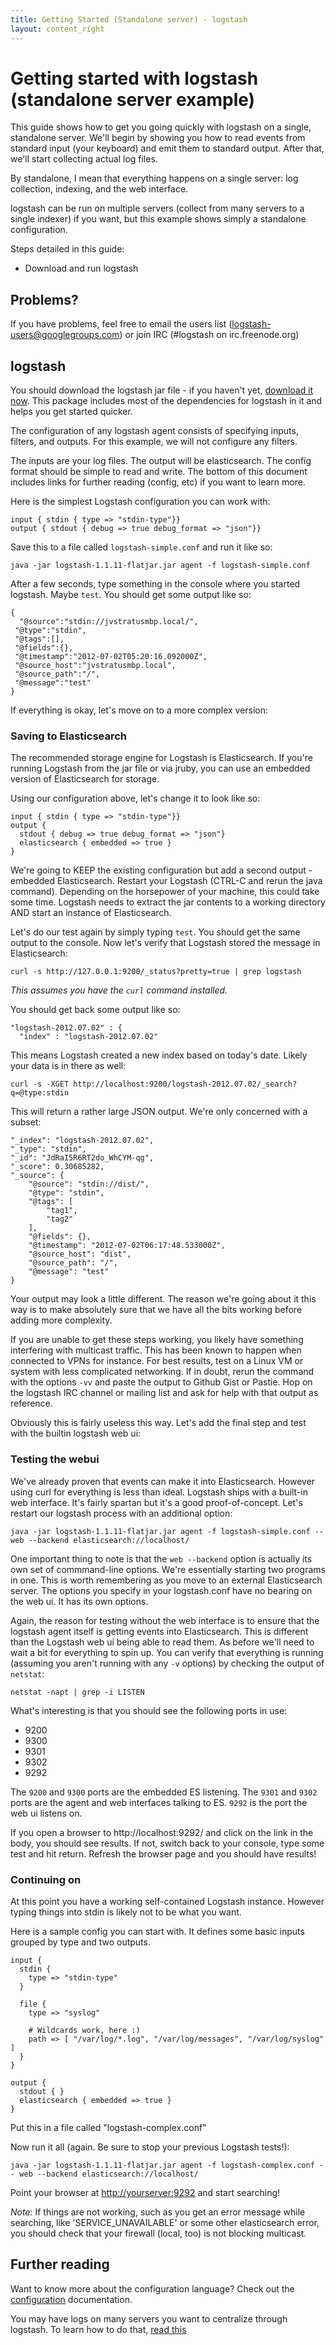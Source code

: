 ```yaml
---
title: Getting Started (Standalone server) - logstash
layout: content_right
---
```

# Getting started with logstash (standalone server example)

This guide shows how to get you going quickly with logstash on a single,
standalone server. We'll begin by showing you how to read events from standard
input (your keyboard) and emit them to standard output. After that, we'll start
collecting actual log files.

By standalone, I mean that everything happens on a single server: log collection, indexing, and the web interface.

logstash can be run on multiple servers (collect from many servers to a single
indexer) if you want, but this example shows simply a standalone configuration.

Steps detailed in this guide:

* Download and run logstash

## Problems?

If you have problems, feel free to email the users list
(logstash-users@googlegroups.com) or join IRC (#logstash on irc.freenode.org)

## logstash

You should download the logstash jar file - if you haven't yet,
[download it
now](https://download.elasticsearch.org/logstash/logstash/logstash-1.1.11-flatjar.jar).
This package includes most of the dependencies for logstash in it and
helps you get started quicker.

The configuration of any logstash agent consists of specifying inputs, filters,
and outputs. For this example, we will not configure any filters.

The inputs are your log files. The output will be elasticsearch. The config
format should be simple to read and write. The bottom of this document includes
links for further reading (config, etc) if you want to learn more.

Here is the simplest Logstash configuration you can work with:

    input { stdin { type => "stdin-type"}}
    output { stdout { debug => true debug_format => "json"}}

Save this to a file called `logstash-simple.conf` and run it like so:

    java -jar logstash-1.1.11-flatjar.jar agent -f logstash-simple.conf

After a few seconds, type something in the console where you started logstash. Maybe `test`.
You should get some output like so:

    {
      "@source":"stdin://jvstratusmbp.local/",
     "@type":"stdin",
     "@tags":[],
     "@fields":{},
     "@timestamp":"2012-07-02T05:20:16.092000Z",
     "@source_host":"jvstratusmbp.local",
     "@source_path":"/",
     "@message":"test"
    }

If everything is okay, let's move on to a more complex version:

### Saving to Elasticsearch
The recommended storage engine for Logstash is Elasticsearch. If you're running Logstash from the jar file or via jruby, you can use an embedded version of Elasticsearch for storage.

Using our configuration above, let's change it to look like so:

    input { stdin { type => "stdin-type"}}
    output { 
      stdout { debug => true debug_format => "json"}
      elasticsearch { embedded => true }
    }

We're going to KEEP the existing configuration but add a second output - embedded Elasticsearch.
Restart your Logstash (CTRL-C and rerun the java command). Depending on the horsepower of your machine, this could take some time.
Logstash needs to extract the jar contents to a working directory AND start an instance of Elasticsearch.

Let's do our test again by simply typing `test`. You should get the same output to the console.
Now let's verify that Logstash stored the message in Elasticsearch:

    curl -s http://127.0.0.1:9200/_status?pretty=true | grep logstash

_This assumes you have the `curl` command installed._

You should get back some output like so:

    "logstash-2012.07.02" : {
      "index" : "logstash-2012.07.02"

This means Logstash created a new index based on today's date. Likely your data is in there as well:

`curl -s -XGET http://localhost:9200/logstash-2012.07.02/_search?q=@type:stdin`

This will return a rather large JSON output. We're only concerned with a subset:

    "_index": "logstash-2012.07.02",
    "_type": "stdin",
    "_id": "JdRaI5R6RT2do_WhCYM-qg",
    "_score": 0.30685282,
    "_source": {
        "@source": "stdin://dist/",
        "@type": "stdin",
        "@tags": [
            "tag1",
            "tag2"
        ],
        "@fields": {},
        "@timestamp": "2012-07-02T06:17:48.533000Z",
        "@source_host": "dist",
        "@source_path": "/",
        "@message": "test"
    }

Your output may look a little different.
The reason we're going about it this way is to make absolutely sure that we have all the bits working before adding more complexity.

If you are unable to get these steps working, you likely have something interfering with multicast traffic. This has been known to happen when connected to VPNs for instance.
For best results, test on a Linux VM or system with less complicated networking. If in doubt, rerun the command with the options `-vv` and paste the output to Github Gist or Pastie.
Hop on the logstash IRC channel or mailing list and ask for help with that output as reference.

Obviously this is fairly useless this way. Let's add the final step and test with the builtin logstash web ui:

### Testing the webui
We've already proven that events can make it into Elasticsearch. However using curl for everything is less than ideal.
Logstash ships with a built-in web interface. It's fairly spartan but it's a good proof-of-concept. Let's restart our logstash process with an additional option:

    java -jar logstash-1.1.11-flatjar.jar agent -f logstash-simple.conf -- web --backend elasticsearch://localhost/

One important thing to note is that the `web --backend` option is actually its own set of commmand-line options. We're essentially starting two programs in one.
This is worth remembering as you move to an external Elasticsearch server. The options you specify in your logstash.conf have no bearing on the web ui. It has its own options.

Again, the reason for testing without the web interface is to ensure that the logstash agent itself is getting events into Elasticsearch. This is different than the Logstash web ui being able to read them.
As before we'll need to wait a bit for everything to spin up. You can verify that everything is running (assuming you aren't running with any `-v` options) by checking the output of `netstat`:

    netstat -napt | grep -i LISTEN

What's interesting is that you should see the following ports in use:

- 9200
- 9300
- 9301
- 9302
- 9292

The `9200` and `9300` ports are the embedded ES listening. The `9301` and `9302` ports are the agent and web interfaces talking to ES. `9292` is the port the web ui listens on.

If you open a browser to http://localhost:9292/ and click on the link in the body, you should see results. If not, switch back to your console, type some test and hit return.
Refresh the browser page and you should have results!

### Continuing on
At this point you have a working self-contained Logstash instance. However typing things into stdin is likely not to be what you want.

Here is a sample config you can start with. It defines some basic inputs
grouped by type and two outputs.

    input {
      stdin {
        type => "stdin-type"
      }

      file {
        type => "syslog"

        # Wildcards work, here :)
        path => [ "/var/log/*.log", "/var/log/messages", "/var/log/syslog" ]
      }
    }

    output {
      stdout { }
      elasticsearch { embedded => true }
    }

Put this in a file called "logstash-complex.conf"

Now run it all (again. Be sure to stop your previous Logstash tests!):

    java -jar logstash-1.1.11-flatjar.jar agent -f logstash-complex.conf -- web --backend elasticsearch://localhost/

Point your browser at <http://yourserver:9292> and start searching!

*Note*: If things are not working, such as you get an error message while
searching, like 'SERVICE_UNAVAILABLE' or some other elasticsearch error, you
should check that your firewall (local, too) is not blocking multicast.

## Further reading

Want to know more about the configuration language? Check out the
[configuration](../configuration) documentation.

You may have logs on many servers you want to centralize through logstash. To
learn how to do that, [read this](getting-started-centralized)
